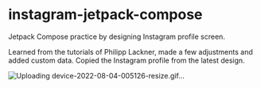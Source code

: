 # instagram-jetpack-compose
Jetpack Compose practice by designing Instagram profile screen.

Learned from the tutorials of Philipp Lackner, made a few adjustments and added custom data. Copied the Instagram profile from the latest design.

![Uploading device-2022-08-04-005126-resize.gif…]()
